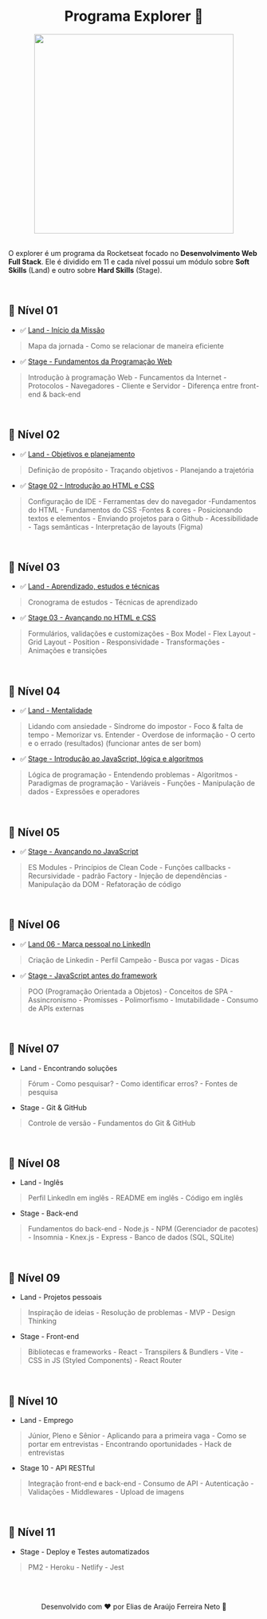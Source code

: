 <h1 align="center">
  Programa Explorer 🚀
</h1>

<div align="center">
    <img src="https://t2.tudocdn.net/572277?w=646&h=284" width="400px" /> 
</div>

<br>

O explorer é um programa da Rocketseat focado no **Desenvolvimento Web Full Stack**. Ele é dividido em 11 e cada nível possui um módulo sobre **Soft Skills** (Land) e outro sobre **Hard Skills** (Stage).

<br>

## 📌 Nível 01

- ✅ [Land - Início da Missão](./nivel01/land01/)

> Mapa da jornada - Como se relacionar de maneira eficiente

- ✅ [Stage - Fundamentos da Programação Web](./nivel01/stage01/)

> Introdução à programação Web - Funcamentos da Internet - Protocolos - Navegadores - Cliente e Servidor - Diferença entre front-end & back-end

<br>

## 📌 Nível 02

- ✅ [Land - Objetivos e planejamento](./nivel02/land02/)

> Definição de propósito - Traçando objetivos - Planejando a trajetória

- ✅ [Stage 02 - Introdução ao HTML e CSS](./nivel02/stage02/)

> Configuração de IDE - Ferramentas dev do navegador -Fundamentos do HTML - Fundamentos do CSS -Fontes & cores - Posicionando textos e elementos - Enviando projetos para o Github - Acessibilidade - Tags semânticas - Interpretação de layouts (Figma)

<br>

## 📌 Nível 03

- ✅ [Land - Aprendizado, estudos e técnicas](./nivel03/land03/)

> Cronograma de estudos - Técnicas de aprendizado

- ✅ [Stage 03 - Avançando no HTML e CSS](./nivel03/stage03/)

> Formulários, validações e customizações - Box Model - Flex Layout - Grid Layout - Position - Responsividade - Transformações - Animações e transições

<br>

## 📌 Nível 04

- ✅ [Land - Mentalidade](./nivel04/land/)

> Lidando com ansiedade - Síndrome do impostor - Foco & falta de tempo - Memorizar vs. Entender - Overdose de informação - O certo e o errado (resultados) (funcionar antes de ser bom)

- ✅ [Stage - Introdução ao JavaScript, lógica e algoritmos](./nivel04/stage/)

> Lógica de programação - Entendendo problemas - Algoritmos - Paradigmas de programação - Variáveis - Funções - Manipulação de dados - Expressões e operadores

<br>

## 📌 Nível 05

- ✅ [Stage - Avançando no JavaScript](./nivel05/stage/)

> ES Modules - Princípios de Clean Code - Funções callbacks - Recursividade - padrão Factory - Injeção de dependências - Manipulação da DOM - Refatoração de código

<br>

## 📌 Nível 06

- ✅ [Land 06 - Marca pessoal no LinkedIn](./nivel06/land/)

> Criação de Linkedin - Perfil Campeão - Busca por vagas - Dicas

- ✅ [Stage - JavaScript antes do framework](./nivel06/stage/)

> POO (Programação Orientada a Objetos) - Conceitos de SPA - Assincronismo - Promisses - Polimorfismo - Imutabilidade - Consumo de APIs externas

<br>

## 📌 Nível 07

- Land - Encontrando soluções

> Fórum - Como pesquisar? - Como identificar erros? - Fontes de pesquisa

- Stage - Git & GitHub

> Controle de versão - Fundamentos do Git & GitHub

<br>

## 📌 Nível 08

- Land - Inglês

> Perfil LinkedIn em inglês - README em inglês - Código em inglês

- Stage - Back-end

> Fundamentos do back-end - Node.js - NPM (Gerenciador de pacotes) - Insomnia - Knex.js - Express - Banco de dados (SQL, SQLite)

<br>

## 📌 Nível 09

- Land - Projetos pessoais

> Inspiração de ideias - Resolução de problemas - MVP - Design Thinking

- Stage - Front-end

> Bibliotecas e frameworks - React - Transpilers & Bundlers - Vite - CSS in JS (Styled Components) - React Router

<br>

## 📌 Nível 10

- Land - Emprego

> Júnior, Pleno e Sênior - Aplicando para a primeira vaga - Como se portar em entrevistas - Encontrando oportunidades - Hack de entrevistas

- Stage 10 - API RESTful

> Integração front-end e back-end - Consumo de API - Autenticação - Validações - Middlewares - Upload de imagens

<br>

## 📌 Nível 11

- Stage - Deploy e Testes automatizados

> PM2 - Heroku - Netlify - Jest

<br>
<br>

<p align="center"> Desenvolvido com ❤ por Elias de Araújo Ferreira Neto 👋<p>
